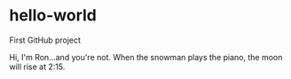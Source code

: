 # hello-world
First GitHub project

Hi, I'm Ron...and you're not.
When the snowman plays the piano, the moon will rise at 2:15.

